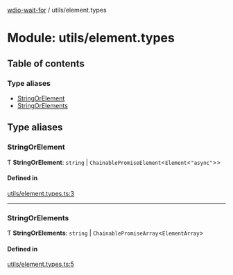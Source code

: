 [wdio-wait-for](../README.md) / utils/element.types

# Module: utils/element.types

## Table of contents

### Type aliases

- [StringOrElement](utils_element_types.md#stringorelement)
- [StringOrElements](utils_element_types.md#stringorelements)

## Type aliases

### StringOrElement

Ƭ **StringOrElement**: `string` \| `ChainablePromiseElement`<`Element`<``"async"``\>\>

#### Defined in

[utils/element.types.ts:3](https://github.com/webdriverio-community/wdio-wait-for/blob/60821ec/src/utils/element.types.ts#L3)

___

### StringOrElements

Ƭ **StringOrElements**: `string` \| `ChainablePromiseArray`<`ElementArray`\>

#### Defined in

[utils/element.types.ts:5](https://github.com/webdriverio-community/wdio-wait-for/blob/60821ec/src/utils/element.types.ts#L5)
